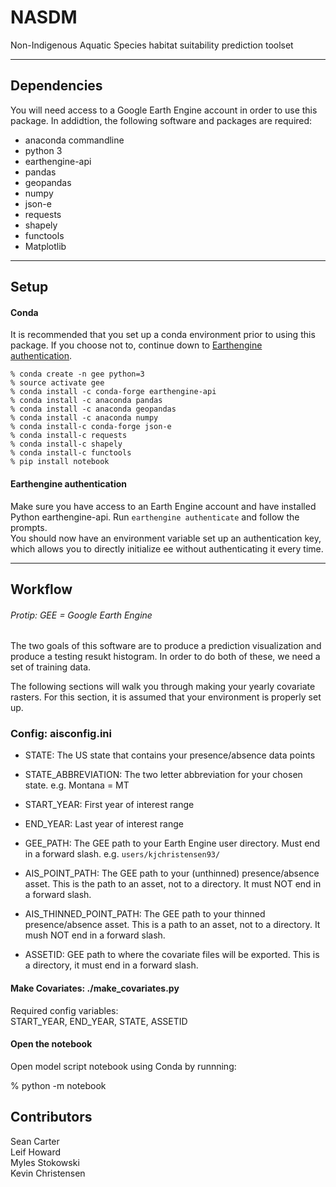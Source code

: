 # NASDM
Non-Indigenous Aquatic Species habitat suitability prediction toolset

---

## Dependencies
You will need access to a Google Earth Engine account in order to use this package.
In addidtion, the following software and packages are required:

* anaconda commandline 
* python 3
* earthengine-api 
* pandas
* geopandas
* numpy
* json-e
* requests
* shapely
* functools
* Matplotlib

---

## Setup 
#### Conda
It is recommended that you set up a conda environment prior to using this package.
If you choose not to, continue down to [Earthengine authentication](#earthengine-authentication). 
```
% conda create -n gee python=3
% source activate gee
% conda install -c conda-forge earthengine-api
% conda install -c anaconda pandas
% conda install -c anaconda geopandas
% conda install -c anaconda numpy
% conda install-c conda-forge json-e
% conda install-c requests
% conda install-c shapely
% conda install-c functools
% pip install notebook
```

#### Earthengine authentication
Make sure you have access to an Earth Engine account and have installed Python earthengine-api. 
Run `earthengine authenticate` and follow the prompts.\
You should now have an environment variable set up an authentication key, which allows you to directly initialize ee without authenticating it every time.

---

## Workflow

###### Protip: GEE = Google Earth Engine

The two goals of this software are to produce a prediction visualization and produce a testing resukt histogram.
In order to do both of these, we need a set of training data. 

The following sections will walk you through making your yearly covariate rasters.
For this section, it is assumed that your environment is properly set up.

### Config: aisconfig.ini
* STATE: The US state that contains your presence/absence data points
* STATE_ABBREVIATION: The two letter abbreviation for your chosen state. e.g. Montana = MT
* START_YEAR: First year of interest range
* END_YEAR: Last year of interest range

* GEE_PATH: The GEE path to your Earth Engine user directory. Must end in a forward slash. e.g. `users/kjchristensen93/`
* AIS_POINT_PATH: The GEE path to your (unthinned) presence/absence asset. This is the path to an asset, not to a directory. It must NOT end in a forward slash.  
* AIS_THINNED_POINT_PATH: The GEE path to your thinned presence/absence asset. This is a path to an asset, not to a directory. It mush NOT end in a forward slash.
* ASSETID: GEE path to where the covariate files will be exported. This is a directory, it must end in a forward slash.

#### Make Covariates: ./make_covariates.py
Required config variables:\
START_YEAR, END_YEAR, STATE, ASSETID

#### Open the notebook
Open model script notebook using Conda by runnning:

% python -m notebook


## Contributors 
Sean Carter\
Leif Howard\
Myles Stokowski\
Kevin Christensen

